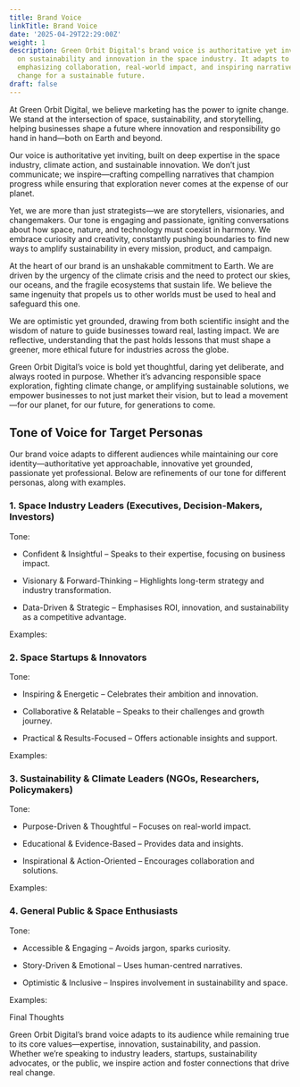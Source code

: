```yaml
---
title: Brand Voice
linkTitle: Brand Voice
date: '2025-04-29T22:29:00Z'
weight: 1
description: Green Orbit Digital's brand voice is authoritative yet inviting, focusing
  on sustainability and innovation in the space industry. It adapts to various audiences,
  emphasizing collaboration, real-world impact, and inspiring narratives to drive
  change for a sustainable future.
draft: false
---
```



<!-- Unsupported block type: table_of_contents -->



At Green Orbit Digital, we believe marketing has the power to ignite change. We stand at the intersection of space, sustainability, and storytelling, helping businesses shape a future where innovation and responsibility go hand in hand—both on Earth and beyond.

Our voice is authoritative yet inviting, built on deep expertise in the space industry, climate action, and sustainable innovation. We don’t just communicate; we inspire—crafting compelling narratives that champion progress while ensuring that exploration never comes at the expense of our planet.

Yet, we are more than just strategists—we are storytellers, visionaries, and changemakers. Our tone is engaging and passionate, igniting conversations about how space, nature, and technology must coexist in harmony. We embrace curiosity and creativity, constantly pushing boundaries to find new ways to amplify sustainability in every mission, product, and campaign.

At the heart of our brand is an unshakable commitment to Earth. We are driven by the urgency of the climate crisis and the need to protect our skies, our oceans, and the fragile ecosystems that sustain life. We believe the same ingenuity that propels us to other worlds must be used to heal and safeguard this one.

We are optimistic yet grounded, drawing from both scientific insight and the wisdom of nature to guide businesses toward real, lasting impact. We are reflective, understanding that the past holds lessons that must shape a greener, more ethical future for industries across the globe.

Green Orbit Digital’s voice is bold yet thoughtful, daring yet deliberate, and always rooted in purpose. Whether it’s advancing responsible space exploration, fighting climate change, or amplifying sustainable solutions, we empower businesses to not just market their vision, but to lead a movement—for our planet, for our future, for generations to come.

<!-- Unsupported block type: divider -->

## Tone of Voice for Target Personas

Our brand voice adapts to different audiences while maintaining our core identity—authoritative yet approachable, innovative yet grounded, passionate yet professional. Below are refinements of our tone for different personas, along with examples.

### 1. Space Industry Leaders (Executives, Decision-Makers, Investors)

Tone:

- Confident & Insightful – Speaks to their expertise, focusing on business impact.

- Visionary & Forward-Thinking – Highlights long-term strategy and industry transformation.

- Data-Driven & Strategic – Emphasises ROI, innovation, and sustainability as a competitive advantage.

Examples:

<!-- Unsupported block type: toggle -->

<!-- Unsupported block type: toggle -->

<!-- Unsupported block type: toggle -->

### 2. Space Startups & Innovators

Tone:

- Inspiring & Energetic – Celebrates their ambition and innovation.

- Collaborative & Relatable – Speaks to their challenges and growth journey.

- Practical & Results-Focused – Offers actionable insights and support.

Examples:

<!-- Unsupported block type: toggle -->

<!-- Unsupported block type: toggle -->

<!-- Unsupported block type: toggle -->

### 3. Sustainability & Climate Leaders (NGOs, Researchers, Policymakers)

Tone:

- Purpose-Driven & Thoughtful – Focuses on real-world impact.

- Educational & Evidence-Based – Provides data and insights.

- Inspirational & Action-Oriented – Encourages collaboration and solutions.

Examples:

<!-- Unsupported block type: toggle -->

<!-- Unsupported block type: toggle -->

<!-- Unsupported block type: toggle -->

### 4. General Public & Space Enthusiasts

Tone:

- Accessible & Engaging – Avoids jargon, sparks curiosity.

- Story-Driven & Emotional – Uses human-centred narratives.

- Optimistic & Inclusive – Inspires involvement in sustainability and space.

Examples:

<!-- Unsupported block type: toggle -->

<!-- Unsupported block type: toggle -->

<!-- Unsupported block type: toggle -->

Final Thoughts

Green Orbit Digital’s brand voice adapts to its audience while remaining true to its core values—expertise, innovation, sustainability, and passion. Whether we’re speaking to industry leaders, startups, sustainability advocates, or the public, we inspire action and foster connections that drive real change.